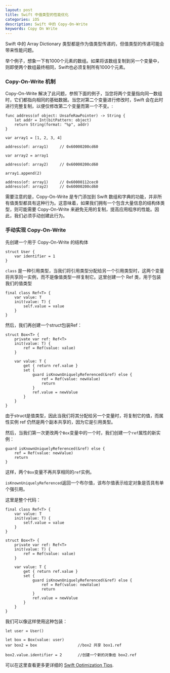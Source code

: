 ```yaml
---
layout: post
title: Swift 中值类型的性能优化
categories: iOS
description: Swift 中的 Copy-On-Write
keywords: Copy On Write
---
```


Swift 中的 Array Dictionary 类型都是作为值类型传递的，但值类型的传递可能会带来性能问题。

举个例子，想象一下有1000个元素的数组。如果将该数组复制到另一个变量中，则即使两个数组最终相同，Swift也必须复制所有1000个元素。

### Copy-On-Write 机制

Copy-On-Write 解决了此问题，参照下面的例子，当您将两个变量指向同一数组时，它们都指向相同的基础数据。当您对第二个变量进行修改时，Swift 会在此时进行完整复制，以便仅修改第二个变量而第一个不变。:

```
func address(of object: UnsafeRawPointer) -> String {
    let addr = Int(bitPattern: object)
    return String(format: "%p", addr)
}

var array1 = [1, 2, 3, 4]

address(of: array1)     // 0x60000200cd60

var array2 = array1

address(of: array2)     // 0x60000200cd60

array1.append(2)

address(of: array1)     // 0x60000112cec0
address(of: array2)     // 0x60000200cd60

```


需要注意的是，Copy-On-Write 是专门添加到 Swift 数组和字典的功能，并非所有值类型都具有这种行为。这意味着，如果我们拥有一个包含大量信息的结构体类型，则可能需要 Copy-On-Write 来避免无用的复制，提高应用程序的性能。因此，我们必须手动创建此行为。

### 手动实现 Copy-On-Write

先创建一个用于 Copy-On-Write 的结构体
```
struct User {
    var identifier = 1
}

```

`class` 是一种引用类型，当我们将引用类型分配给另一个引用类型时，这两个变量将共享同一实例，而不是像值类型一样复制它。这里创建一个 Ref 类，用于包装我们的值类型

```
final class Ref<T> {
    var value: T
    init(value: T) {
        self.value = value
    }
}

```

然后，我们再创建一个struct包装Ref：
```
struct Box<T> {
    private var ref: Ref<T>
    init(value: T) {
        ref = Ref(value: value)
    }

    var value: T {
        get { return ref.value }
        set {
            guard isKnownUniquelyReferenced(&ref) else {
                ref = Ref(value: newValue)
                return
            }
            ref.value = newValue
        }
    }
}

```
由于struct是值类型，因此当我们将其分配给另一个变量时，将复制它的值，而属性实例 ref 仍然是两个副本共享的，因为它是引用类型。

然后，当我们第一次更改两个`Box`变量中的一个时，我们创建一个`ref`属性的新实例：

```
guard isKnownUniquelyReferenced(&ref) else {
    ref = Ref(value: newValue)
    return
}
```

这样，两个`Box`变量不再共享相同的`ref`实例。

`isKnownUniquelyReferenced`返回一个布尔值，该布尔值表示给定对象是否具有单个强引用。

这里是整个代码：
```
final class Ref<T> {
    var value: T
    init(value: T) {
        self.value = value
    }
}

struct Box<T> {
    private var ref: Ref<T>
    init(value: T) {
        ref = Ref(value: value)
    }

    var value: T {
        get { return ref.value }
        set {
            guard isKnownUniquelyReferenced(&ref) else {
                ref = Ref(value: newValue)
                return
            }
            ref.value = newValue
        }
    }
}
```
我们可以像这样使用这种包装：
```
let user = User()

let box = Box(value: user)
var box2 = box                  //box2 共享 box1.ref

box2.value.identifier = 2       //创建一个新的对象给 box2.ref
```

可以在这里查看更多更详细的 [Swift Optimization Tips](https://github.com/apple/swift/blob/master/docs/OptimizationTips.rst).


